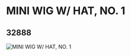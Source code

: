 # MINI WIG W/ HAT, NO. 1
## 32888
![MINI WIG W/ HAT, NO. 1](https://lc-www-live-s.legocdn.com/media/bricks/5/2/6185368.jpg)